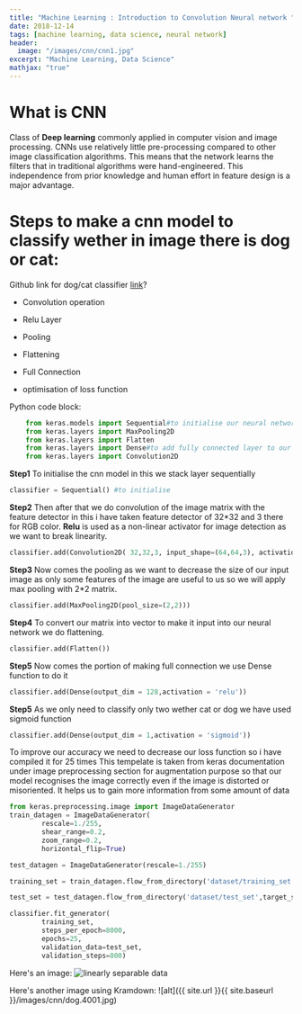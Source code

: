 ```yaml
---
title: "Machine Learning : Introduction to Convolution Neural network "
date: 2018-12-14
tags: [machine learning, data science, neural network]
header:
  image: "/images/cnn/cnn1.jpg"
excerpt: "Machine Learning, Data Science"
mathjax: "true"
---
```


# What is CNN
Class of **Deep learning** commonly applied in computer vision and image processing.
CNNs use relatively little pre-processing compared to other image classification algorithms. 
This means that the network learns the filters that in traditional algorithms were hand-engineered.
This independence from prior knowledge and human effort in feature design is a major advantage.

# Steps to make a cnn model to classify wether in image there is dog or cat:



Github link for dog/cat classifier [link](https://github.com/kwatraakshay)?


* Convolution operation

* Relu Layer

* Pooling

* Flattening

* Full Connection

* optimisation of loss function

Python code block:
```python
    from keras.models import Sequential#to initialise our neural network
    from keras.layers import MaxPooling2D
    from keras.layers import Flatten
    from keras.layers import Dense#to add fully connected layer to our neural neetwork
    from keras.layers import Convolution2D
```
**Step1**
To initialise the cnn model in this we stack layer sequentially

```python
classifier = Sequential() #to initialise
```
**Step2**
Then after that we do convolution of the image matrix with the 
feature detector in this i have taken feature detector of 32*32 and 3 there for RGB color.
**Relu** is used as a non-linear activator for image detection as we want to break linearity.

```python
classifier.add(Convolution2D( 32,32,3, input_shape=(64,64,3), activation='relu'))
```
**Step3**
Now comes the pooling as we want to decrease the size of our input 
image as only some features of the image are useful to us so we will apply max pooling with 2*2 matrix.
 
```python
classifier.add(MaxPooling2D(pool_size=(2,2)))
```
**Step4**
To convert our matrix into vector to make it input into our neural network we do flattening.

```python
classifier.add(Flatten())
```
**Step5**
Now comes the portion of making full connection we use Dense function to do it

```python
classifier.add(Dense(output_dim = 128,activation = 'relu'))
```
**Step5**
As we only need to classify only two wether cat or dog we have used sigmoid function
```python
classifier.add(Dense(output_dim = 1,activation = 'sigmoid'))
```

To improve our accuracy we need to decrease our loss function so i have compiled it for 25 times
This tempelate is taken from keras documentation under image preprocessing section for 
augmentation purpose so that our model recognises the image correctly even if the image is distorted or misoriented. 
It helps us to gain more information from some amount of data
```python
from keras.preprocessing.image import ImageDataGenerator
train_datagen = ImageDataGenerator(
        rescale=1./255,
        shear_range=0.2,
        zoom_range=0.2,
        horizontal_flip=True)

test_datagen = ImageDataGenerator(rescale=1./255)

training_set = train_datagen.flow_from_directory('dataset/training_set',target_size=(64, 64),batch_size=32,class_mode='binary')

test_set = test_datagen.flow_from_directory('dataset/test_set',target_size=(64,64),batch_size=32,class_mode='binary')

classifier.fit_generator(
        training_set,
        steps_per_epoch=8000,
        epochs=25,
        validation_data=test_set,
        validation_steps=800)
```
Here's an image:
<img src="{{ site.url }}{{ site.baseurl }}/images/cnn/cat.4001.jpg" alt="linearly separable data">

Here's another image using Kramdown:
![alt]({{ site.url }}{{ site.baseurl }}/images/cnn/dog.4001.jpg)


